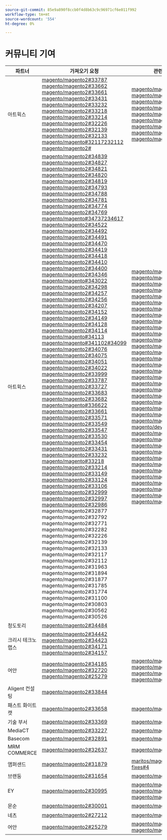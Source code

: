 ```yaml
---
source-git-commit: 85e9a890f8ccb0f4d8b63c9c96971cf6e011f992
workflow-type: tm+mt
source-wordcount: '554'
ht-degree: 0%

---
```

# 커뮤니티 기여

| 파트너 | 가져오기 요청 | 관련 GitHub 문제 |
| ------- | ------- | ------- |
| 아트윅스 | [magento/magento2#33787](https://github.com/magento/magento2/pull/33787) [magento/magento2#33662](https://github.com/magento/magento2/pull/33662) [magento/magento2#33661](https://github.com/magento/magento2/pull/33661) [magento/magento2#33431](https://github.com/magento/magento2/pull/33431) [magento/magento2#33232](https://github.com/magento/magento2/pull/33232) [magento/magento2#33218](https://github.com/magento/magento2/pull/33218) [magento/magento2#33214](https://github.com/magento/magento2/pull/33214) [magento/magento2#32226](https://github.com/magento/magento2/pull/32226) [magento/magento2#32139](https://github.com/magento/magento2/pull/32139) [magento/magento2#32133](https://github.com/magento/magento2/pull/32133) [magento/magento#32117232112](https://github.com/magento/magento2/pull/32117) [magento/magento2#](https://github.com/magento/magento2/pull/32112) | [magento/magento2#33689](https://github.com/magento/magento2/issues/33689) [magento/magento2#33635](https://github.com/magento/magento2/issues/33635) [magento/magento2#33556](https://github.com/magento/magento2/issues/33556) [magento/magento2#33806](https://github.com/magento/magento2/issues/33806) [magento/magento2#32381](https://github.com/magento/magento2/issues/32381) [magento/magento2#33786](https://github.com/magento/magento2/issues/33786) [magento/magento2#33785](https://github.com/magento/magento2/issues/33785) [magento/magento2#33784](https://github.com/magento/magento2/issues/33784) [magento/magento2#33775](https://github.com/magento/magento2/issues/33775) |
| 아트윅스 | [magento/magento2#34839](https://github.com/magento/magento2/pull/34839) [magento/magento2#34827](https://github.com/magento/magento2/pull/34827) [magento/magento2#34821](https://github.com/magento/magento2/pull/34821) [magento/magento2#34820](https://github.com/magento/magento2/pull/34820) [magento/magento2#34819](https://github.com/magento/magento2/pull/34819) [magento/magento2#34793](https://github.com/magento/magento2/pull/34793) [magento/magento2#34788](https://github.com/magento/magento2/pull/34788) [magento/magento2#34781](https://github.com/magento/magento2/pull/34781) [magento/magento2#34774](https://github.com/magento/magento2/pull/34774) [magento/magento2#34769](https://github.com/magento/magento2/pull/34769) [magento/magento#34737234617](https://github.com/magento/magento2/pull/34737) [magento/magento2#34522](https://github.com/magento/magento2/pull/34617) [magento/magento2#34492](https://github.com/magento/magento2/pull/34522) [magento/magento2#34491](https://github.com/magento/magento2/pull/34492) [magento/magento2#34470](https://github.com/magento/magento2/pull/34491) [magento/magento2#34419](https://github.com/magento/magento2/pull/34470) [magento/magento2#34418](https://github.com/magento/magento2/pull/34419) [magento/magento2#34410](https://github.com/magento/magento2/pull/34418) [magento/magento2#34400](https://github.com/magento/magento2/pull/34410) [magento/magento2#34346](https://github.com/magento/magento2/pull/34400) [magento/magento#343022](https://github.com/magento/magento2/pull/34346) [magento/magento2#34298](https://github.com/magento/magento2/pull/34302) [magento/magento2#34257](https://github.com/magento/magento2/pull/34298) [magento/magento2#34256](https://github.com/magento/magento2/pull/34257) [magento/magento2#34207](https://github.com/magento/magento2/pull/34256) [magento/magento2#34152](https://github.com/magento/magento2/pull/34207) [magento/magento2#34149](https://github.com/magento/magento2/pull/34152) [magento/magento2#34128](https://github.com/magento/magento2/pull/34149) [magento/magento2#34114](https://github.com/magento/magento2/pull/34128) [magento/magento#34113](https://github.com/magento/magento2/pull/34114) [magento/magento#341102#34099](https://github.com/magento/magento2/pull/34113) [magento/magento2#34076](https://github.com/magento/magento2/pull/34110) [magento/magento2#34075](https://github.com/magento/magento2/pull/34099) [magento/magento2#34051](https://github.com/magento/magento2/pull/34076) [magento/magento2#34022](https://github.com/magento/magento2/pull/34075) [magento/magento2#33999](https://github.com/magento/magento2/pull/34051) [magento/magento2#33787](https://github.com/magento/magento2/pull/34022) [magento/magento2#33727](https://github.com/magento/magento2/pull/33999) [magento/magento2#33683](https://github.com/magento/magento2/pull/33787) [magento/magento2#33682](https://github.com/magento/magento2/pull/33727) [magento/magento#336622](https://github.com/magento/magento2/pull/33683) [magento/magento2#33661](https://github.com/magento/magento2/pull/33682) [magento/magento2#33571](https://github.com/magento/magento2/pull/33662) [magento/magento2#33549](https://github.com/magento/magento2/pull/33661) [magento/magento2#33547](https://github.com/magento/magento2/pull/33571) [magento/magento2#33530](https://github.com/magento/magento2/pull/33549) [magento/magento2#33454](https://github.com/magento/magento2/pull/33547) [magento/magento2#33431](https://github.com/magento/magento2/pull/33530) [magento/magento2#33232](https://github.com/magento/magento2/pull/33454) [magento/magento#33218](https://github.com/magento/magento2/pull/33431) [magento/magento2#33214](https://github.com/magento/magento2/pull/33232) [magento/magento2#33149](https://github.com/magento/magento2/pull/33218) [magento/magento2#33124](https://github.com/magento/magento2/pull/33214) [magento/magento2#33106](https://github.com/magento/magento2/pull/33149) [magento/magento2#32999](https://github.com/magento/magento2/pull/33124) [magento/magento2#32997](https://github.com/magento/magento2/pull/33106) [magento/magento2#32986](https://github.com/magento/magento2/pull/32999) [ ](https://github.com/magento/magento2/pull/32997)magento/magento2#32877[ ](https://github.com/magento/magento2/pull/32986)magento/magento2#32792[ ](https://github.com/magento/magento2/pull/32877)magento/magento2#32771[ ](https://github.com/magento/magento2/pull/32792)magento/magento2#32282[ ](https://github.com/magento/magento2/pull/32771)magento/magento2#32226[ ](https://github.com/magento/magento2/pull/32282)magento/magento2#32139[ ](https://github.com/magento/magento2/pull/32226)magento/magento2#32133[ ](https://github.com/magento/magento2/pull/32139)magento/magento2#32117[ ](https://github.com/magento/magento2/pull/32133)magento/magento2#32112[ ](https://github.com/magento/magento2/pull/32117)magento/magento2#31963[ ](https://github.com/magento/magento2/pull/32112)magento/magento2#31894[ ](https://github.com/magento/magento2/pull/31963)magento/magento2#31877[ ](https://github.com/magento/magento2/pull/31894)magento/magento2#31785[ ](https://github.com/magento/magento2/pull/31877)magento/magento2#31774[ ](https://github.com/magento/magento2/pull/31785)magento/magento2#31100[ ](https://github.com/magento/magento2/pull/31774)magento/magento2#30803[ ](https://github.com/magento/magento2/pull/31100)magento/magento2#30562[ ](https://github.com/magento/magento2/pull/30803)magento/magento2#30526[](https://github.com/magento/magento2/pull/30562)[](https://github.com/magento/magento2/pull/30526) | [magento/magento2#34579](https://github.com/magento/magento2/issues/34579) [magento/magento2#34490](https://github.com/magento/magento2/issues/34490) [magento/magento2#34422](https://github.com/magento/magento2/issues/34422) [magento/magento2#34510](https://github.com/magento/magento2/issues/34510) [magento/magento2#34414](https://github.com/magento/magento2/issues/34414) [magento/magento2#34511](https://github.com/magento/magento2/issues/34511) [magento/magento2#34435](https://github.com/magento/magento2/issues/34435) [magento/magento2#34512](https://github.com/magento/magento2/issues/34512) [magento/magento2#34317](https://github.com/magento/magento2/issues/34317) [magento/magento2#32948](https://github.com/magento/magento2/issues/32948) [magento/magento#26254234316](https://github.com/magento/magento2/issues/26254) [magento/magento2#34314](https://github.com/magento/magento2/issues/34316) [magento/magento2#34313](https://github.com/magento/magento2/issues/34314) [magento/magento2#34312](https://github.com/magento/magento2/issues/34313) [magento/magento2#34311](https://github.com/magento/magento2/issues/34312) [magento/magento2#34315](https://github.com/magento/magento2/issues/34311) [magento/magento2#33747](https://github.com/magento/magento2/issues/34315) [magento/magento2#33589](https://github.com/magento/magento2/issues/33747) [magento/magento2#33689](https://github.com/magento/magento2/issues/33589) [magento/magento2#33531](https://github.com/magento/magento2/issues/33689) [magento/magento#336352](https://github.com/magento/magento2/issues/33531) [magento/magento2#33556](https://github.com/magento/magento2/issues/33635) [magento/magento2#33806](https://github.com/magento/magento2/issues/33556) [magento/magento2#32615](https://github.com/magento/magento2/issues/33806) [magento/magento2#32991](https://github.com/magento/magento2/issues/32615) [magento/devdocs#9248](https://github.com/magento/devdocs/issues/9248) [magento/magento2#32821](https://github.com/magento/magento2/issues/32991) [magento/magento2#33788](https://github.com/magento/magento2/issues/32821) [magento/magento2#32381](https://github.com/magento/magento2/issues/33788) [magento/magento2#33786](https://github.com/magento/magento2/issues/32381) [magento/magento2#33785](https://github.com/magento/magento2/issues/33786) [magento/magento2#33784](https://github.com/magento/magento2/issues/33785) [magento/magento2#33775](https://github.com/magento/magento2/issues/33784) [magento/magento2#33783](https://github.com/magento/magento2/issues/33775) [magento/magento2#30828](https://github.com/magento/magento2/issues/33783) [magento/magento2#33774](https://github.com/magento/magento2/issues/30828) [magento/magento2#33773](https://github.com/magento/magento2/issues/33774) [magento/magento2#](https://github.com/magento/magento2/issues/33773) |
| 청도토리 | [magento/magento2#34484](https://github.com/magento/magento2/pull/34484) |  |
| 크리시 테크노랩스 | [magento/magento2#34442](https://github.com/magento/magento2/pull/34442) [magento/magento2#34423](https://github.com/magento/magento2/pull/34423) [magento/magento2#34171](https://github.com/magento/magento2/pull/34171) [magento/magento2#34157](https://github.com/magento/magento2/pull/34157) |  |
| 어안 | [magento/magento2#34185](https://github.com/magento/magento2/pull/34185) [magento/magento2#32720](https://github.com/magento/magento2/pull/32720) [magento/magento2#25279](https://github.com/magento/magento2/pull/25279) | [magento/magento2#34513](https://github.com/magento/magento2/issues/34513) [magento/magento2#34356](https://github.com/magento/magento2/issues/34356) [magento/magento2#29647](https://github.com/magento/magento2/issues/29647) [magento/magento2#30241](https://github.com/magento/magento2/issues/30241) |
| Aligent 컨설팅 | [magento/magento2#33844](https://github.com/magento/magento2/pull/33844) |  |
| 패스트 화이트 캣 | [magento/magento2#33658](https://github.com/magento/magento2/pull/33658) | [magento/magento2#33839](https://github.com/magento/magento2/issues/33839) |
| 기술 부서 | [magento/magento2#33369](https://github.com/magento/magento2/pull/33369) | [magento/magento2#34451](https://github.com/magento/magento2/issues/34451) |
| MediaCT | [magento/magento2#33227](https://github.com/magento/magento2/pull/33227) | [magento/magento2#33984](https://github.com/magento/magento2/issues/33984) |
| Basecom | [magento/magento2#32891](https://github.com/magento/magento2/pull/32891) | [magento/magento2#32885](https://github.com/magento/magento2/issues/32885) |
| MRM COMMERCE | [magento/magento2#32637](https://github.com/magento/magento2/pull/32637) | [magento/magento2#32636](https://github.com/magento/magento2/issues/32636) |
| 앰퍼샌드 | [magento/magento2#31879](https://github.com/magento/magento2/pull/31879) | [maritos/magento2-performance-fixes#4](https://github.com/maritos/magento2-performance-fixes/issues/4) |
| 브랜둥 | [magento/magento2#31654](https://github.com/magento/magento2/pull/31654) | [magento/magento2#30948](https://github.com/magento/magento2/issues/30948) |
| EY | [magento/magento2#30995](https://github.com/magento/magento2/pull/30995) | [magento/magento2#31019](https://github.com/magento/magento2/issues/31019) [magento/magento2#32625](https://github.com/magento/magento2/issues/32625) [magento/magento2#33696](https://github.com/magento/magento2/issues/33696) |
| 몬순 | [magento/magento2#30001](https://github.com/magento/magento2/pull/30001) | [magento/magento-semver#50](https://github.com/magento/magento-semver/issues/50) |
| 네츠 | [magento/magento2#27212](https://github.com/magento/magento2/pull/27212) | [magento/magento2#29609](https://github.com/magento/magento2/issues/29609) |
| 어안 | [magento/magento2#25279](https://github.com/magento/magento2/pull/25279) | [magento/magento2#29647](https://github.com/magento/magento2/issues/29647) [magento/magento2#30241](https://github.com/magento/magento2/issues/30241) |

